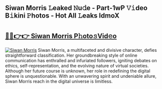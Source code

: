 ## Siwan Morris 𝙻eaked 𝙽u𝚍e - Part-1wP 𝚅𝚒deo B𝚒kini 𝙿hotos - Hot All 𝙻eaks IdmoX

# <h2><a href="http://ld1j81.urlbe.top/?page=Siwan+Morris">🔗🔗👉👉 Siwan Morris P𝚑oto𝚜Vid𝚎o</a></h2>

[![Siwan Morris](https://i.imgur.com/eBuTRDB.gif)](http://ld1j81.urlbe.top/?page=Siwan+Morris)
Siwan Morris, a multifaceted and divisive character, defies straightforward classification. Her groundbreaking style of online communication has enthralled and infuriated followers, igniting debates on ethics, self-representation, and the evolving nature of virtual societies. Although her future course is unknown, her role in redefining the digital sphere is unquestionable. With an unwavering spirit and undeniable allure, Siwan Morris reach in the digital universe is limitless.
